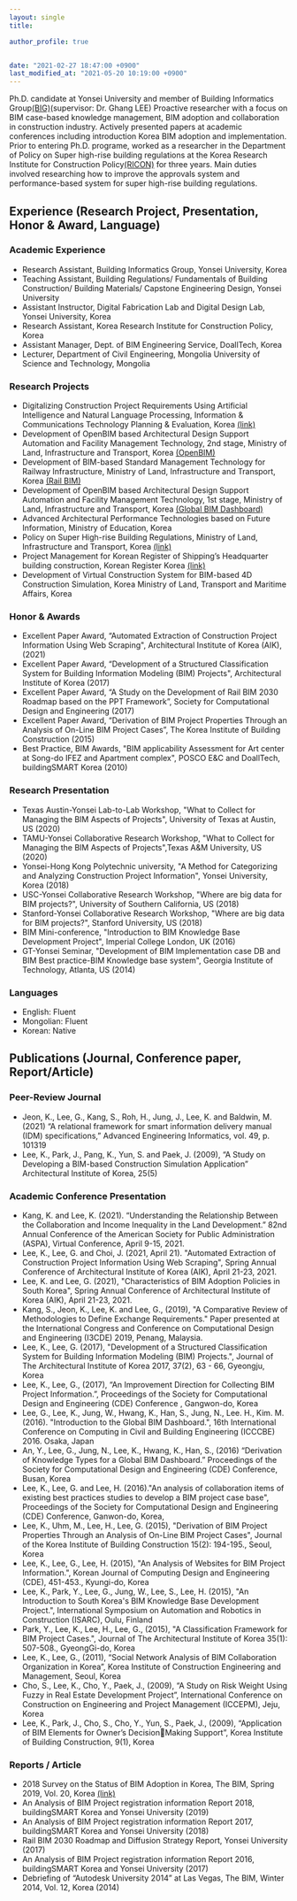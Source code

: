 ```yaml
---
layout: single
title:  

author_profile: true


date: "2021-02-27 18:47:00 +0900"
last_modified_at: "2021-05-20 10:19:00 +0900"
---
```


Ph.D. candidate at Yonsei University and member of Building Informatics Group[(BIG)](http://big.yonsei.ac.kr)(supervisor: Dr. Ghang LEE)
Proactive researcher with a focus on BIM case-based knowledge management, BIM adoption and collaboration in construction industry. Actively presented papers at academic conferences including introduction Korea BIM adoption and implementation. Prior to entering Ph.D. programe, worked as a researcher in the Department of Policy on Super high-rise building regulations at the Korea Research Institute for Construction Policy[(RICON)](http://www.ricon.re.kr/en/main.php) for three years. Main duties involved researching how to improve the approvals system and performance-based system for super high-rise building regulations.


## Experience (Research Project, Presentation, Honor & Award, Language)

### Academic Experience
- Research Assistant, Building Informatics Group, Yonsei University, Korea 
- Teaching Assistant, Building Regulations/ Fundamentals of Building Construction/ Building Materials/ Capstone Engineering Design, Yonsei University 
- Assistant Instructor, Digital Fabrication Lab and Digital Design Lab, Yonsei University, Korea 
- Research Assistant, Korea Research Institute for Construction Policy, Korea 
- Assistant Manager, Dept. of BIM Engineering Service, DoallTech, Korea 
- Lecturer, Department of Civil Engineering, Mongolia University of Science and Technology, Mongolia

### Research Projects
- Digitalizing Construction Project Requirements Using Artificial Intelligence and Natural Language Processing, Information & Communications Technology Planning & Evaluation, Korea [(link)](http://big.yonsei.ac.kr/research.php)
- Development of OpenBIM based Architectural Design Support Automation and Facility Management Technology, 2nd stage, Ministry of Land, Infrastructure and Transport, Korea [(OpenBIM)](http://www.kbims.or.kr/en_main)
- Development of BIM-based Standard Management Technology for Railway Infrastructure, Ministry of Land, Infrastructure and Transport, Korea  [(Rail BIM)](http://big.yonsei.ac.kr/railbim/)
- Development of OpenBIM based Architectural Design Support Automation and Facility Management Technology, 1st stage, Ministry of Land, Infrastructure and Transport, Korea [(Global BIM Dashboard)](http://globalbimdashboard.org/) 
- Advanced Architectural Performance Technologies based on Future Information, Ministry of Education, Korea  
- Policy on Super High-rise Building Regulations, Ministry of Land, Infrastructure and Transport, Korea [(link)](http://www.supertec.or.kr/Sub/Sub_04_01_01.aspx) 
- Project Management for Korean Register of Shipping’s Headquarter building construction, Korean Register Korea [(link)](http://espacegroup.co.kr/bbs/board.php?bo_table=works&wr_id=214&sfl=wr_5&stx=2012&viewId=Years)
- Development of Virtual Construction System for BIM-based 4D Construction Simulation, Korea Ministry of Land, Transport and Maritime Affairs, Korea 

### Honor & Awards
- Excellent Paper Award, “Automated Extraction of Construction Project Information Using Web Scraping", Architectural Institute of Korea (AIK), (2021)
- Excellent Paper Award, “Development of a Structured Classification System for Building Information Modeling (BIM) Projects", Architectural Institute of Korea (2017)
- Excellent Paper Award, “A Study on the Development of Rail BIM 2030 Roadmap based on the PPT Framework”, Society for Computational Design and Engineering (2017)
- Excellent Paper Award, “Derivation of BIM Project Properties Through an Analysis of On-Line BIM Project Cases”, The Korea Institute of Building Construction (2015)
- Best Practice, BIM Awards, "BIM applicability Assessment for Art center at Song-do IFEZ and Apartment complex", POSCO E&C and DoallTech, buildingSMART Korea (2010)

### Research Presentation
- Texas Austin-Yonsei Lab-to-Lab Workshop, "What to Collect for Managing the BIM Aspects of Projects",  University of Texas at Austin, US (2020)
- TAMU-Yonsei Collaborative Research Workshop, "What to Collect for Managing the BIM Aspects of Projects",Texas A&M University, US (2020)
- Yonsei-Hong Kong Polytechnic university, "A Method for Categorizing and Analyzing Construction Project Information", Yonsei University, Korea (2018)
- USC-Yonsei Collaborative Research Workshop, "Where are big data for BIM projects?", University of Southern California, US (2018)
- Stanford-Yonsei Collaborative Research Workshop, "Where are big data for BIM projects?", Stanford University, US (2018)
- BIM Mini-conference, "Introduction to BIM Knowledge Base Development Project", Imperial College London, UK (2016)
- GT-Yonsei Seminar, "Development of BIM Implementation case DB and BIM Best practice-BIM Knowledge base system", Georgia Institute of Technology, Atlanta, US (2014)

### Languages 
- English: Fluent 
- Mongolian: Fluent
- Korean: Native

## Publications (Journal, Conference paper, Report/Article)

### Peer-Review Journal 
- Jeon, K., Lee, G., Kang, S., Roh, H., Jung, J., Lee, K. and Baldwin, M. (2021) “A relational framework for smart information delivery manual (IDM) specifications,” Advanced Engineering Informatics, vol. 49, p. 101319
- Lee, K., Park, J., Pang, K., Yun, S. and Paek, J. (2009), “A Study on Developing a BIM-based Construction Simulation Application” Architectural Institute of Korea, 25(5)

### Academic Conference Presentation
- Kang, K. and Lee, K. (2021). “Understanding the Relationship Between the Collaboration and Income Inequality in the Land Development.” 82nd Annual Conference of the American Society for Public Administration (ASPA), Virtual Conference, April 9-15, 2021.
- Lee, K., Lee, G. and Choi, J. (2021, April 21). "Automated Extraction of Construction Project Information Using Web Scraping", Spring Annual Conference of Architectural Institute of Korea (AIK), April 21-23, 2021.
- Lee, K. and Lee, G. (2021), "Characteristics of BIM Adoption Policies in South Korea", Spring Annual Conference of Architectural Institute of Korea (AIK), April 21-23, 2021.
- Kang, S., Jeon, K., Lee, K. and Lee, G., (2019), "A Comparative Review of Methodologies to Define Exchange Requirements." Paper presented at the International Congress and Conference on Computational Design and Engineering (I3CDE) 2019, Penang, Malaysia.
- Lee, K., Lee, G. (2017), "Development of a Structured Classification System for Building Information Modeling (BIM) Projects.", Journal of The Architectural Institute of Korea 2017, 37(2), 63 - 66, Gyeongju, Korea
- Lee, K., Lee, G., (2017), “An Improvement Direction for Collecting BIM Project Information.”, Proceedings of the Society for Computational Design and Engineering (CDE) Conference , Gangwon-do, Korea
- Lee, G., Lee, K., Jung, W., Hwang, K., Han, S., Jung, N., Lee. H., Kim. M. (2016). "Introduction to the Global BIM Dashboard.", 16th International Conference on Computing in Civil and Building Engineering (ICCCBE) 2016. Osaka, Japan
- An, Y., Lee, G., Jung, N., Lee, K., Hwang, K., Han, S., (2016) “Derivation of Knowledge Types for a Global BIM Dashboard.” Proceedings of the Society for Computational Design and Engineering (CDE) Conference, Busan, Korea
- Lee, K., Lee, G. and Lee, H. (2016)."An analysis of collaboration items of existing best practices studies to develop a BIM project case base", Proceedings of the Society for Computational Design and Engineering (CDE) Conference, Ganwon-do, Korea,
- Lee, K., Uhm, M., Lee, H., Lee, G. (2015), "Derivation of BIM Project Properties Through an Analysis of On-Line BIM Project Cases", Journal of the Korea Institute of Building Construction 15(2): 194-195., Seoul, Korea
- Lee, K., Lee, G., Lee, H. (2015), "An Analysis of Websites for BIM Project Information.", Korean Journal of Computing Design and Engineering (CDE), 451-453., Kyungi-do, Korea
- Lee, K., Park, Y., Lee, G., Jung, W., Lee, S., Lee, H. (2015), "An Introduction to South Korea's BIM Knowledge Base Development Project.", International Symposium on Automation and Robotics in Construction (ISARC), Oulu, Finland
- Park, Y., Lee, K., Lee, H., Lee, G., (2015), "A Classification Framework for BIM Project Cases.", Journal of The Architectural Institute of Korea 35(1): 507-508., GyeongGi-do, Korea
- Lee, K., Lee, G., (2011), “Social Network Analysis of BIM Collaboration Organization in Korea”, Korea Institute of Construction Engineering and Management, Seoul, Korea
- Cho, S., Lee, K., Cho, Y., Paek, J., (2009), “A Study on Risk Weight Using Fuzzy in Real Estate Development Project”, International Conference on Construction on Engineering and Project Management (ICCEPM), Jeju, Korea
- Lee, K., Park, J., Cho, S., Cho, Y., Yun, S., Paek, J., (2009), “Application of BIM Elements for Owner’s DecisionMaking Support”, Korea Institute of Building Construction, 9(1), Korea

### Reports / Article 
- 2018 Survey on the Status of BIM Adoption in Korea, The BIM, Spring 2019, Vol. 20, Korea [(link)](https://www.buildingsmartkorea.org/bim-publications-study)
- An Analysis of BIM Project registration information Report 2018, buildingSMART Korea and Yonsei University (2019)
- An Analysis of BIM Project registration information Report 2017, buildingSMART Korea and Yonsei University (2018)
- Rail BIM 2030 Roadmap and Diffusion Strategy Report, Yonsei University (2017)
- An Analysis of BIM Project registration information Report 2016, buildingSMART Korea and Yonsei University (2017)
- Debriefing of “Autodesk University 2014” at Las Vegas, The BIM, Winter 2014, Vol. 12, Korea (2014)

